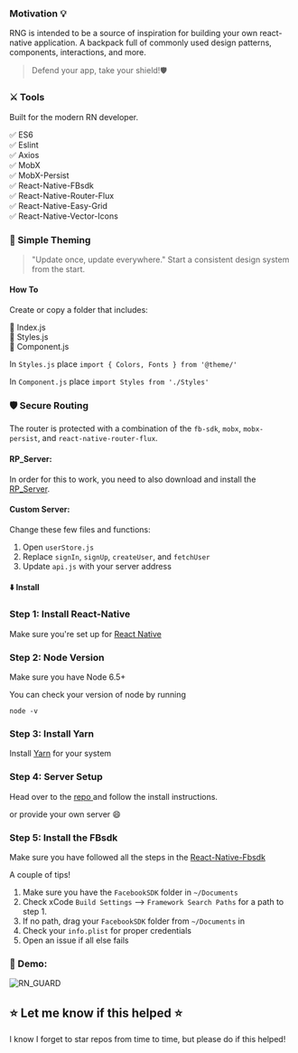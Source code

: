 ### Motivation :bulb:

RNG is intended to be a source of inspiration for building your own react-native application. A backpack full of commonly used design patterns, components, interactions, and more. 

> Defend your app, take your shield!🛡

### ⚔️ Tools 
Built for the modern RN developer. 

:white_check_mark: ES6 <br/>
:white_check_mark: Eslint <br/>
:white_check_mark: Axios <br/>
:white_check_mark: MobX <br/>
:white_check_mark: MobX-Persist <br/>
:white_check_mark: React-Native-FBsdk <br/>
:white_check_mark: React-Native-Router-Flux <br/>
:white_check_mark: React-Native-Easy-Grid <br/>
:white_check_mark: React-Native-Vector-Icons <br/>

###  :art: Simple Theming
> "Update once, update everywhere."
Start a consistent design system from the start. 

#### How To
Create or copy a folder that includes: <br/>

📄 Index.js <br/>
📄 Styles.js <br/>
📄 Component.js <br/>

In `Styles.js` place `import { Colors, Fonts } from '@theme/'`

In `Component.js` place `import Styles from './Styles'`

### 🛡 Secure Routing 
The router is protected with a combination of the `fb-sdk`, `mobx`, `mobx-persist`, and `react-native-router-flux`. 

#### RP_Server: <br/>
In order for this to work, you need to also download and install the [RP_Server](https://github.com/richTheCreator/RNG-SERVER). 

#### Custom Server: <br/>
Change these few files and functions: 

1. Open `userStore.js` 
2. Replace `signIn`, `signUp`, `createUser`, and `fetchUser`
3. Update `api.js` with your server address

#### :arrow_down: Install

### Step 1: Install React-Native

Make sure you're set up for [React Native](https://facebook.github.io/react-native/docs/getting-started.html#content)

### Step 2: Node Version
Make sure you have Node 6.5+ <br/>

You can check your version of node by running

```
node -v
```

### Step 3: Install Yarn

Install [Yarn](https://yarnpkg.com/lang/en/docs/install/) for your system

### Step 4: Server Setup

Head over to the [repo ](https://facebook.github.io/react-native/docs/getting-started.html#content) and follow the install instructions.

or provide your own server :smile:

### Step 5: Install the FBsdk
Make sure you have followed all the steps in the [React-Native-Fbsdk](https://github.com/facebook/react-native-fbsdk)
 
 A couple of tips!
 1. Make sure you have the `FacebookSDK` folder in `~/Documents`
 2. Check xCode `Build Settings` --> `Framework Search Paths` for a path to step 1.
 3. If no path, drag your `FacebookSDK` folder from `~/Documents` in
 4. Check your `info.plist` for proper credentials
 5. Open an issue if all else fails

### 📱 Demo:

![RN_GUARD](https://github.com/richTheCreator/RN_GUARD/blob/master/src/assets/images/rn_guard_compressed.gif?raw=truee)

## :star: Let me know if this helped :star:
I know I forget to star repos from time to time, but please do if this helped!
